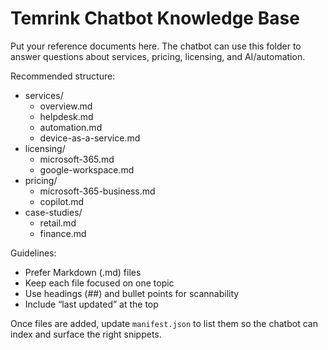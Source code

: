 # Temrink Chatbot Knowledge Base

Put your reference documents here. The chatbot can use this folder to answer questions about services, pricing, licensing, and AI/automation.

Recommended structure:

- services/
  - overview.md
  - helpdesk.md
  - automation.md
  - device-as-a-service.md
- licensing/
  - microsoft-365.md
  - google-workspace.md
- pricing/
  - microsoft-365-business.md
  - copilot.md
- case-studies/
  - retail.md
  - finance.md

Guidelines:
- Prefer Markdown (.md) files
- Keep each file focused on one topic
- Use headings (##) and bullet points for scannability
- Include “last updated” at the top

Once files are added, update `manifest.json` to list them so the chatbot can index and surface the right snippets.








